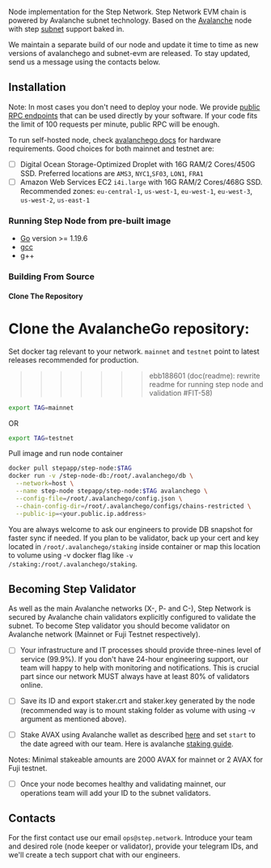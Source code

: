 
Node implementation for the Step Network. Step Network EVM chain is powered by Avalanche subnet technology.  Based on the [Avalanche](https://avax.network) node with step [subnet](https://docs.avax.network/subnets) support baked in.

We maintain a separate build of our node and update it time to time as new versions of avalanchego and subnet-evm are released. To stay updated, send us a message using the contacts below.

## Installation

Note: In most cases you don't need to deploy your node. We provide [public RPC endpoints](https://docs.step.network/step-network/networks) that can be used directly by your software. If your code fits the limit of 100 requests per minute, public RPC will be enough.

To run self-hosted node, check [avalanchego docs](https://github.com/ava-labs/avalanchego#installation) for hardware requirements. Good choices for both mainnet and testnet are:

- [ ] Digital Ocean Storage-Optimized Droplet with 16G RAM/2 Cores/450G SSD. Preferred locations are `AMS3`, `NYC1`,`SF03`, `LON1`, `FRA1`
- [ ] Amazon Web Services EC2 `i4i.large` with 16G RAM/2 Cores/468G SSD. Recommended zones: `eu-central-1`, `us-west-1`, `eu-west-1`, `eu-west-3`, `us-west-2`, `us-east-1`

### Running Step Node from pre-built image


- [Go](https://golang.org/doc/install) version >= 1.19.6
- [gcc](https://gcc.gnu.org/)
- g++

### Building From Source

#### Clone The Repository

Clone the AvalancheGo repository:
=======
Set docker tag relevant to your network. `mainnet` and `testnet` point to latest releases recommended for production.
>>>>>>> ebb188601 (doc(readme): rewrite readme for running step node and validation #FIT-58)

```sh
export TAG=mainnet
```

OR

```sh
export TAG=testnet
```

Pull image and run node container

```sh
docker pull stepapp/step-node:$TAG
docker run -v /step-node-db:/root/.avalanchego/db \
  --network=host \
  --name step-node stepapp/step-node:$TAG avalanchego \
  --config-file=/root/.avalanchego/config.json \
  --chain-config-dir=/root/.avalanchego/configs/chains-restricted \
  --public-ip=<your.public.ip.address>
```

You are always welcome to ask our engineers to provide DB snapshot for faster sync if needed. If you plan to be validator, back up your cert and key located in `/root/.avalanchego/staking` inside container or map this location to volume using -v docker flag like `-v /staking:/root/.avalanchego/staking`.

## Becoming Step Validator

As well as the main Avalanche networks (X-, P- and C-), Step Network is secured by Avalanche chain validators explicitly configured to validate the subnet. To become Step validator you should become validator on Avalanche network (Mainnet or Fuji Testnet respectively).

- [ ] Your infrastructure and IT processes should provide three-nines level of service (99.9%). If you don't have 24-hour engineering support, our team will happy to help with monitoring and notifications. This is crucial part since our network MUST always have at least 80% of validators online.

- [ ] Save its ID and export staker.crt and staker.key generated by the node (recommended way is to mount staking folder as volume with using -v argument as mentioned above).

- [ ] Stake AVAX using Avalanche wallet as described [here](https://docs.avax.network/nodes/validate/add-a-validator#add-as-a-validator) and set `start` to the date agreed with our team. Here is avalanche [staking guide](https://docs.avax.network/nodes/validate/add-a-validator#fuji-workflow).

Notes: Minimal stakeable amounts are 2000 AVAX for mainnet or 2 AVAX for Fuji testnet. 

- [ ] Once your node becomes healthy and validating mainnet, our operations team will add your ID to the subnet validators.

## Contacts

For the first contact use our email `ops@step.network`. Introduce your team and desired role (node keeper or validator), provide your telegram IDs, and we'll create a tech support chat with our engineers.
